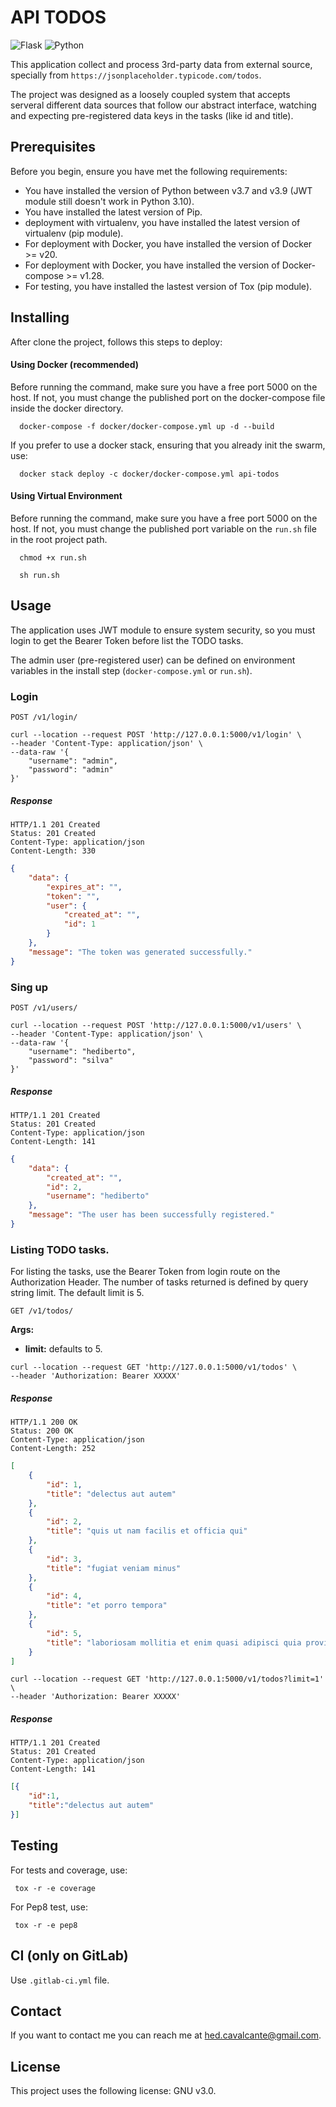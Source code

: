 # API TODOS

![Flask](https://img.shields.io/static/v1?style=for-the-badge&logo=flask&logoColor=white&label=flask&message=2.1&color=blue)
![Python](https://img.shields.io/static/v1?style=for-the-badge&logo=python&logoColor=white&label=python&message=3.9&color=blue)

This application collect and process 3rd-party data from external source, specially from `https://jsonplaceholder.typicode.com/todos`.

The project was designed as a loosely coupled system that accepts serveral different data sources that follow our abstract interface, watching and expecting pre-registered data keys in the tasks (like id and title). 

## Prerequisites

Before you begin, ensure you have met the following requirements:
* You have installed the version of Python between v3.7 and v3.9 (JWT module still doesn't work in Python 3.10). 
* You have installed the latest version of Pip.
*  deployment with virtualenv, you have installed the latest version of virtualenv (pip module).
* For deployment with Docker, you have installed the version of Docker >= v20. 
* For deployment with Docker, you have installed the version of Docker-compose >= v1.28. 
* For testing, you have installed the lastest version of Tox (pip module).

## Installing

After clone the project, follows this steps to deploy:

#### Using Docker (recommended)

Before running the command, make sure you have a free port 5000 on the host. If not, you must change the published port on the docker-compose file inside the docker directory.

``` console
  docker-compose -f docker/docker-compose.yml up -d --build
```
If you prefer to use a docker stack, ensuring that you already init the swarm, use:
``` console
  docker stack deploy -c docker/docker-compose.yml api-todos
```

#### Using Virtual Environment

Before running the command, make sure you have a free port 5000 on the host. If not, you must change the published port variable on the `run.sh` file in the root project path.  

``` console
  chmod +x run.sh
```
``` console
  sh run.sh
```

## Usage

The application uses JWT module to ensure system security, so you must login to get the Bearer Token before list the TODO tasks. 

The admin user (pre-registered user) can be defined on environment variables in the install step (`docker-compose.yml` or `run.sh`).

### Login

`POST /v1/login/`

``` console
curl --location --request POST 'http://127.0.0.1:5000/v1/login' \
--header 'Content-Type: application/json' \
--data-raw '{
    "username": "admin",
    "password": "admin"
}'
```

##### Response

    HTTP/1.1 201 Created
    Status: 201 Created
    Content-Type: application/json
    Content-Length: 330

``` json
{
    "data": {
        "expires_at": "",
        "token": "",
        "user": {
            "created_at": "",
            "id": 1
        }
    },
    "message": "The token was generated successfully."
}
```
### 

### Sing up

`POST /v1/users/`

``` console
curl --location --request POST 'http://127.0.0.1:5000/v1/users' \
--header 'Content-Type: application/json' \
--data-raw '{
    "username": "hediberto",
    "password": "silva"
}'
```

##### Response

    HTTP/1.1 201 Created
    Status: 201 Created
    Content-Type: application/json
    Content-Length: 141

``` json
{
    "data": {
        "created_at": "",
        "id": 2,
        "username": "hediberto"
    },
    "message": "The user has been successfully registered."
}
```
### 

### Listing TODO tasks.

For listing the tasks, use the Bearer Token from login route on the Authorization Header. The number of tasks returned is defined by query string limit. The default limit is 5.

`GET /v1/todos/`

**Args:**
- **limit:** defaults to 5.

``` console
curl --location --request GET 'http://127.0.0.1:5000/v1/todos' \
--header 'Authorization: Bearer XXXXX'
```

##### Response

    HTTP/1.1 200 OK
    Status: 200 OK
    Content-Type: application/json
    Content-Length: 252

``` json
[
    {
        "id": 1,
        "title": "delectus aut autem"
    },
    {
        "id": 2,
        "title": "quis ut nam facilis et officia qui"
    },
    {
        "id": 3,
        "title": "fugiat veniam minus"
    },
    {
        "id": 4,
        "title": "et porro tempora"
    },
    {
        "id": 5,
        "title": "laboriosam mollitia et enim quasi adipisci quia provident illum"
    }
]
```

``` console
curl --location --request GET 'http://127.0.0.1:5000/v1/todos?limit=1' \
--header 'Authorization: Bearer XXXXX'
```

##### Response

    HTTP/1.1 201 Created
    Status: 201 Created
    Content-Type: application/json
    Content-Length: 141

``` json
[{
    "id":1,
    "title":"delectus aut autem"
}]
```

## Testing

For tests and coverage, use:

``` console
 tox -r -e coverage
```

For Pep8 test, use:

``` console
 tox -r -e pep8
```

## CI (only on GitLab)

Use `.gitlab-ci.yml` file.

## Contact

If you want to contact me you can reach me at hed.cavalcante@gmail.com.

## License

This project uses the following license: GNU v3.0.
